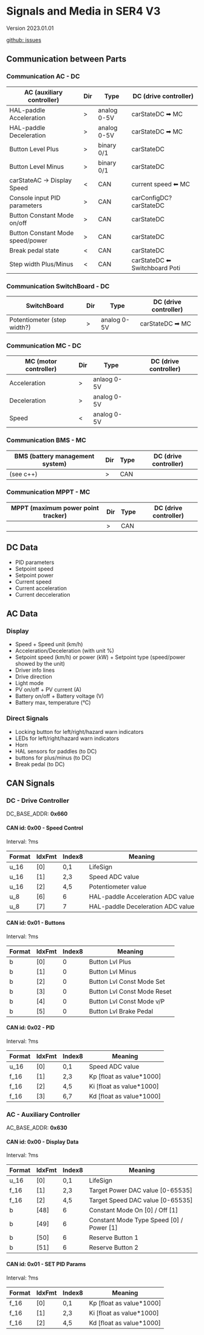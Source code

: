 # Signals and Media in SER4 V3

Version 2023.01.01

[github: issues](https://github.com/SolarEnergyRacers/solar_car_control_system_v3/issues/1)

## Communication between Parts
### Communication AC - DC

| AC (auxiliary controller)        | Dir | Type        | DC (drive controller)         |
|----------------------------------|-----|-------------|-------------------------------|
| HAL-paddle Acceleration          | >   | analog 0-5V | carStateDC ➡ MC               |
| HAL-paddle Deceleration          | >   | analog 0-5V | carStateDC ➡ MC               |
| Button Level Plus                | >   | binary 0/1  | carStateDC                    |
| Button Level Minus               | >   | binary 0/1  | carStateDC                    |
| carStateAC -> Display Speed      | <   | CAN         | current speed ⬅ MC            |
| Console input PID parameters     | >   | CAN         | carConfigDC? carStateDC       |
| Button Constant Mode on/off      | >   | CAN         | carStateDC                    |
| Button Constant Mode speed/power | >   | CAN         | carStateDC                    |
| Break pedal state                | <   | CAN         | carStateDC                    |
| Step width Plus/Minus            | <   | CAN         | carStateDC ⬅ Switchboard Poti |

### Communication SwitchBoard - DC

| SwitchBoard                 | Dir | Type        | DC (drive controller) |
|-----------------------------|-----|-------------|-----------------------|
| Potentiometer (step width?) | >   | analog 0-5V | carStateDC ➡ MC       |

### Communication MC - DC

| MC (motor controller) | Dir | Type        | DC (drive controller) |
|-----------------------|-----|-------------|-----------------------|
| Acceleration          | >   | anlaog 0-5V |                       |
| Deceleration          | >   | analog 0-5V |                       |
| Speed                 | <   | analog 0-5V |                       |

### Communication BMS - MC

| BMS (battery management system) | Dir | Type | DC (drive controller) |
|---------------------------------|-----|------|-----------------------|
| (see c++)                       | >   | CAN  |                       |

### Communication MPPT - MC

| MPPT (maximum power point tracker) | Dir | Type | DC (drive controller) |
|------------------------------------|-----|------|-----------------------|
|                                    | >   | CAN  |                       |

## DC Data

- PID parameters 
- Setpoint speed
- Setpoint power
- Current speed
- Current acceleration
- Current decceleration

## AC Data

### Display

- Speed + Speed unit (km/h)
- Acceleration/Deceleration (with unit %)
- Setpoint speed (km/h) or power (kW) + Setpoint type (speed/power showed by the unit)
- Driver info lines
- Drive direction
- Light mode
- PV on/off + PV current (A)
- Battery on/off + Battery voltage (V)
- Battery max, temperature (°C)



### Direct Signals

- Locking button for left/right/hazard warn indicators 
- LEDs for left/right/hazard warn indicators 
- Horn
- HAL sensors for paddles (to DC)
- buttons for plus/minus (to DC)
- Break pedal (to DC)


## CAN Signals

### DC - Drive Controller

DC_BASE_ADDR: **0x660**

#### CAN id: 0x00 - Speed Control

Interval: ?ms

Format | IdxFmt | Index8 | Meaning
-------|--------|--------|----------------------------------
u_16   | [0]    | 0,1    | LifeSign
u_16   | [1]    | 2,3    | Speed ADC value
u_16   | [2]    | 4,5    | Potentiometer value
u_8    | [6]    | 6      | HAL-paddle Acceleration ADC value
u_8    | [7]    | 7      | HAL-paddle Deceleration ADC value

#### CAN id: 0x01 - Buttons

Interval: ?ms

Format | IdxFmt | Index8 | Meaning
-------|--------|--------|----------------------------
b      | [0]    | 0      | Button Lvl Plus
b      | [1]    | 0      | Button Lvl Minus
b      | [2]    | 0      | Button Lvl Const Mode Set
b      | [3]    | 0      | Button Lvl Const Mode Reset
b      | [4]    | 0      | Button Lvl Const Mode v/P
b      | [5]    | 0      | Button Lvl Brake Pedal

#### CAN id: 0x02 - PID

Interval: ?ms

Format | IdxFmt | Index8 | Meaning
-------|--------|--------|-------------------------
u_16   | [0] | 0,1 | Speed ADC value          
f_16 | [1] | 2,3 | Kp [float as value*1000] 
f_16   | [2]    | 4,5  | Ki [float as value*1000]
f_16   | [3]   | 6,7  | Kd [float as value*1000]

### AC - Auxiliary Controller

AC_BASE_ADDR: **0x630**

#### CAN id: 0x00 - Display Data

Interval: ?ms

Format | IdxFmt | Index8 | Meaning
-------|--------|--------|-----------------------------------------
u_16   | [0]    | 0,1    | LifeSign
f_16   | [1]    | 2,3    | Target Power DAC value [0-65535]
f_16   | [2]    | 4,5    | Target Speed DAC value [0-65535]
b      | [48]   | 6      | Constant Mode On [0] / Off [1]
b      | [49]   | 6      | Constant Mode Type Speed [0] / Power [1]
b | [50] | 6 | Reserve Button 1 
b | [51] | 6 | Reserve Button 2 

#### CAN id: 0x01 - SET PID Params

Interval: ?ms

Format | IdxFmt | Index8 | Meaning
-------|--------|--------|-------------------------
f_16   | [0]    | 0,1    | Kp [float as value*1000]
f_16   | [1]    | 2,3    | Ki [float as value*1000]
f_16   | [2]    | 4,5    | Kd [float as value*1000]
